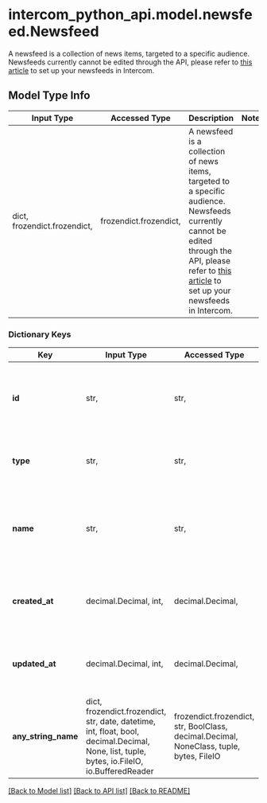 # intercom_python_api.model.newsfeed.Newsfeed

A newsfeed is a collection of news items, targeted to a specific audience.  Newsfeeds currently cannot be edited through the API, please refer to [this article](https://www.intercom.com/help/en/articles/6362267-getting-started-with-news) to set up your newsfeeds in Intercom. 

## Model Type Info
Input Type | Accessed Type | Description | Notes
------------ | ------------- | ------------- | -------------
dict, frozendict.frozendict,  | frozendict.frozendict,  | A newsfeed is a collection of news items, targeted to a specific audience.  Newsfeeds currently cannot be edited through the API, please refer to [this article](https://www.intercom.com/help/en/articles/6362267-getting-started-with-news) to set up your newsfeeds in Intercom.  | 

### Dictionary Keys
Key | Input Type | Accessed Type | Description | Notes
------------ | ------------- | ------------- | ------------- | -------------
**id** | str,  | str,  | The unique identifier for the newsfeed which is given by Intercom. | [optional] 
**type** | str,  | str,  | The type of object. | [optional] must be one of ["newsfeed", ] 
**name** | str,  | str,  | The name of the newsfeed. This name will never be visible to your users. | [optional] 
**created_at** | decimal.Decimal, int,  | decimal.Decimal,  | Timestamp for when the newsfeed was created. | [optional] 
**updated_at** | decimal.Decimal, int,  | decimal.Decimal,  | Timestamp for when the newsfeed was last updated. | [optional] 
**any_string_name** | dict, frozendict.frozendict, str, date, datetime, int, float, bool, decimal.Decimal, None, list, tuple, bytes, io.FileIO, io.BufferedReader | frozendict.frozendict, str, BoolClass, decimal.Decimal, NoneClass, tuple, bytes, FileIO | any string name can be used but the value must be the correct type | [optional]

[[Back to Model list]](../../README.md#documentation-for-models) [[Back to API list]](../../README.md#documentation-for-api-endpoints) [[Back to README]](../../README.md)

